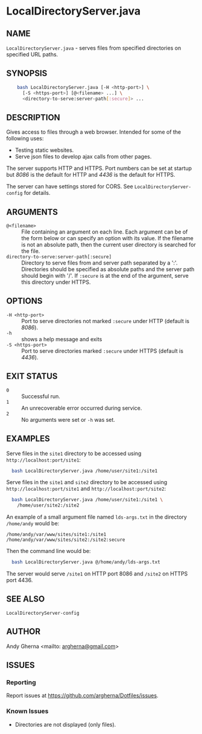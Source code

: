 # LocalDirectoryServer.java

## NAME

`LocalDirectoryServer.java` - serves files from specified directories on specified URL paths.

## SYNOPSIS

```bash
    bash LocalDirectoryServer.java [-H <http-port>] \
      [-S <https-port>] [@<filename> ...] \
      <directory-to-serve:server-path[:secure]> ...
```

## DESCRIPTION

Gives access to files through a web browser. Intended for some of the following uses:

* Testing static websites.
* Serve json files to develop ajax calls from other pages.

The server supports HTTP and HTTPS. Port numbers can be set at startup but *8086* is the default for HTTP and *4436* is the default for HTTPS.

The server can have settings stored for CORS. See `LocalDirectoryServer-config` for details.

## ARGUMENTS

<dl>
  <dt><code>@&lt;filename&gt;</code>
  <dd>File containing an argument on each line. Each argument can be of the form below or can specify an option with its value. If the filename is not an absolute path, then the current user directory is searched for the file.
  <dt><code>directory-to-serve:server-path[:secure]</code>
  <dd>Directory to serve files from and server path separated by a ':'. Directories should be specified as absolute paths and the server path should begin with '/'. If <code>:secure</code> is at the end of the argument, serve this directory under HTTPS.
</dl>

## OPTIONS

<dl>
  <dt><code>-H &lt;http-port&gt;</code>
  <dd>Port to serve directories not marked <code>:secure</code> under HTTP (default is <em>8086</em>).
  <dt><code>-h</code>
  <dd>shows a help message and exits
  <dt><code>-S &lt;https-port&gt;</code>
  <dd>Port to serve directories marked <code>:secure</code> under HTTPS (default is <em>4436</em>).
</dl>

## EXIT STATUS

<dl>
  <dt><code>0</code>
  <dd>Successful run.
  <dt><code>1</code>
  <dd>An unrecoverable error occurred during service.
  <dt><code>2</code>
  <dd>No arguments were set or <code>-h</code> was set. 
</dl>

## EXAMPLES

Serve files in the `site1` directory to be accessed using `http://localhost:port/site1`:

```bash
  bash LocalDirectoryServer.java /home/user/site1:/site1
```

Serve files in the `site1` and `site2` directory to be accessed using `http://localhost:port/site1` and `http://localhost:port/site2`:

```bash
  bash LocalDirectoryServer.java /home/user/site1:/site1 \
    /home/user/site2:/site2
```

An example of a small argument file named `lds-args.txt` in the directory `/home/andy` would be:

```
/home/andy/var/www/sites/site1:/site1
/home/andy/var/www/sites/site2:/site2:secure
```

Then the command line would be:

```bash
  bash LocalDirectoryServer.java @/home/andy/lds-args.txt
```

The server would serve `/site1` on HTTP port 8086 and `/site2` on HTTPS port 4436.

## SEE ALSO

`LocalDirectoryServer-config`

## AUTHOR

Andy Gherna <mailto: argherna@gmail.com>

## ISSUES

### Reporting

Report issues at https://github.com/argherna/Dotfiles/issues.

### Known Issues

* Directories are not displayed (only files).
